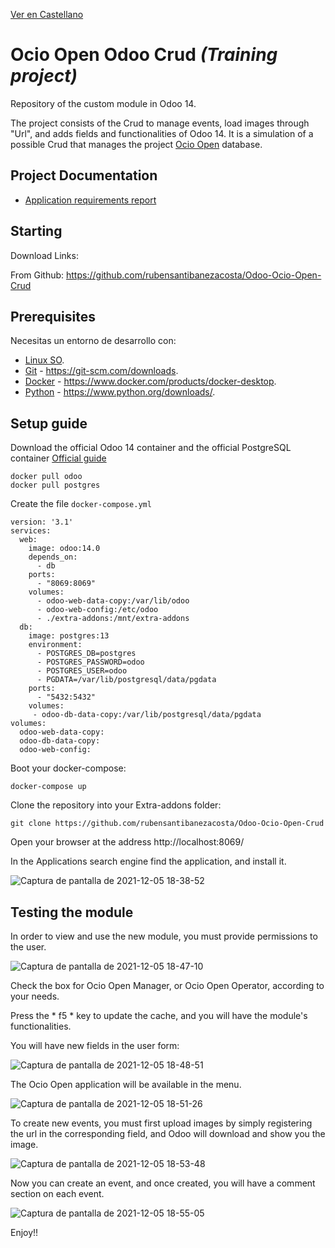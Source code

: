 
[Ver en Castellano](https://github.com/rubensantibanezacosta/Odoo-Ocio-Open-Crud)

# Ocio Open Odoo Crud  *(Training project)*

Repository of the custom module in Odoo 14.


The project consists of the Crud to manage events, load images through "Url", and adds fields and functionalities of Odoo 14. It is a simulation of a possible Crud that manages the project [Ocio Open](https://github.com/rubensantibanezacosta/Ocio_Open) database.



## Project Documentation

- [Application requirements report](https://github.com/rubensantibanezacosta/Odoo-Ocio-Open-Crud/blob/main/docs/Requisitos.md)

## Starting

Download Links:

From Github: https://github.com/rubensantibanezacosta/Odoo-Ocio-Open-Crud

## Prerequisites

Necesitas un entorno de desarrollo con:
* [Linux SO](https://www.linux.org/).
* [Git](https://git-scm.com) -  https://git-scm.com/downloads.
* [Docker](https://www.docker.com/) - https://www.docker.com/products/docker-desktop.
* [Python](https://www.python.org/downloads/) -  https://www.python.org/downloads/.

## Setup guide

Download the official Odoo 14 container and the official PostgreSQL container
[Official guide](https://hub.docker.com/_/odoo)

```
docker pull odoo
docker pull postgres
```

Create the file ```docker-compose.yml```

```
version: '3.1'
services:
  web:
    image: odoo:14.0
    depends_on:
      - db
    ports:
      - "8069:8069"
    volumes:
      - odoo-web-data-copy:/var/lib/odoo
      - odoo-web-config:/etc/odoo
      - ./extra-addons:/mnt/extra-addons
  db:
    image: postgres:13
    environment:
      - POSTGRES_DB=postgres
      - POSTGRES_PASSWORD=odoo
      - POSTGRES_USER=odoo
      - PGDATA=/var/lib/postgresql/data/pgdata
    ports:
      - "5432:5432"
    volumes:
     - odoo-db-data-copy:/var/lib/postgresql/data/pgdata
volumes:
  odoo-web-data-copy:
  odoo-db-data-copy:
  odoo-web-config:
```


Boot your docker-compose:

```
docker-compose up
```

Clone the repository into your Extra-addons folder:

```
git clone https://github.com/rubensantibanezacosta/Odoo-Ocio-Open-Crud
```

Open your browser at the address http://localhost:8069/


In the Applications search engine find the application, and install it.

![Captura de pantalla de 2021-12-05 18-38-52](https://user-images.githubusercontent.com/44450566/144759333-3de71503-c178-4413-94a1-a3b2db833b70.png)



## Testing the module

In order to view and use the new module, you must provide permissions to the user.

![Captura de pantalla de 2021-12-05 18-47-10](https://user-images.githubusercontent.com/44450566/144759448-9b8ec65f-894c-404d-9bb0-87425af88b47.png)


Check the box for Ocio Open Manager, or Ocio Open Operator, according to your needs.

Press the * f5 * key to update the cache, and you will have the module's functionalities.

You will have new fields in the user form:

![Captura de pantalla de 2021-12-05 18-48-51](https://user-images.githubusercontent.com/44450566/144759557-0301b2aa-7ecb-452d-afe0-d28468cfd13e.png)

The Ocio Open application will be available in the menu.

![Captura de pantalla de 2021-12-05 18-51-26](https://user-images.githubusercontent.com/44450566/144759606-11d09f07-b1d1-4f49-80db-77828b1df1a8.png)

To create new events, you must first upload images by simply registering the url in the corresponding field, and Odoo will download and show you the image.

![Captura de pantalla de 2021-12-05 18-53-48](https://user-images.githubusercontent.com/44450566/144759658-f29ac470-d557-4293-93a1-62e4b793c973.png)

Now you can create an event, and once created, you will have a comment section on each event.

![Captura de pantalla de 2021-12-05 18-55-05](https://user-images.githubusercontent.com/44450566/144759700-cc1c6761-8d5a-4543-acad-b8d89a350769.png)


Enjoy!!
